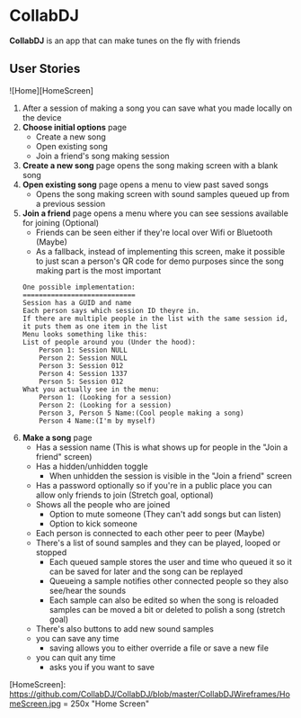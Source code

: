 # CollabDJ
**CollabDJ** is an app that can make tunes on the fly with friends

## User Stories

![Home][HomeScreen]

1. After a session of making a song you can save what you made locally on the device
2. **Choose initial options** page
    * Create a new song
    * Open existing song
    * Join a friend's song making session
3. **Create a new song** page opens the song making screen with a blank song
4. **Open existing song** page opens a menu to view past saved songs
    * Opens the song making screen with sound samples queued up from a previous session
5. **Join a friend** page opens a menu where you can see sessions available for joining (Optional)
    * Friends can be seen either if they're local over Wifi or Bluetooth (Maybe)
    * As a fallback, instead of implementing this screen, make it possible to just scan a person's QR code for demo purposes since the song making part is the most important
    ```
    One possible implementation:
    ============================
    Session has a GUID and name
    Each person says which session ID theyre in.
    If there are multiple people in the list with the same session id, it puts them as one item in the list
    Menu looks something like this:
    List of people around you (Under the hood):
        Person 1: Session NULL
        Person 2: Session NULL
        Person 3: Session 012
        Person 4: Session 1337
        Person 5: Session 012
    What you actually see in the menu:
        Person 1: (Looking for a session)
        Person 2: (Looking for a session)
        Person 3, Person 5 Name:(Cool people making a song)
        Person 4 Name:(I'm by myself)
   ```
6. **Make a song** page
    * Has a session name (This is what shows up for people in the "Join a friend" screen)
    * Has a hidden/unhidden toggle
      * When unhidden the session is visible in the "Join a friend" screen
    * Has a password optionally so if you're in a public place you can allow only friends to join (Stretch goal, optional)
    * Shows all the people who are joined
      * Option to mute someone (They can't add songs but can listen)
      * Option to kick someone
    * Each person is connected to each other peer to peer (Maybe)
    * There's a list of sound samples and they can be played, looped or stopped
      * Each queued sample stores the user and time who queued it so it can be saved for later and the song can be replayed
      * Queueing a sample notifies other connected people so they also see/hear the sounds
      * Each sample can also be edited so when the song is reloaded samples can be moved a bit or deleted to polish a song (stretch goal)
    * There's also buttons to add new sound samples
    * you can save any time
      * saving allows you to either override a file or save a new file
    * you can quit any time
      * asks you if you want to save

[HomeScreen]: https://github.com/CollabDJ/CollabDJ/blob/master/CollabDJWireframes/HomeScreen.jpg = 250x "Home Screen"
